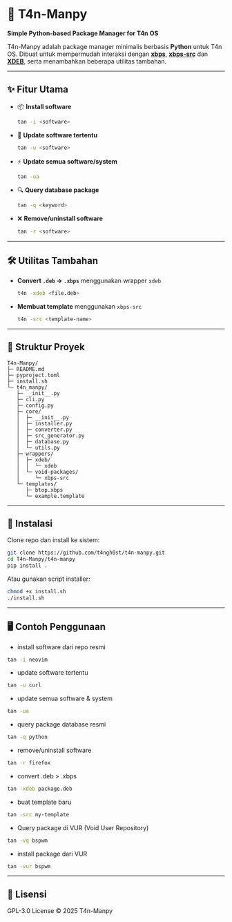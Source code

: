 # 🌱 T4n-Manpy  
**Simple Python-based Package Manager for T4n OS**

T4n-Manpy adalah package manager minimalis berbasis **Python** untuk T4n OS.
Dibuat untuk mempermudah interaksi dengan [**xbps**](https://github.com/void-linux/xbps), [**xbps-src**](https://github.com/void-linux/void-packages) dan [**XDEB**](https://github.com/xdeb-org/xdeb), serta menambahkan beberapa utilitas tambahan.

---

## ✨ Fitur Utama
- 📦 **Install software**
  ```bash
  tan -i <software>
  ```
- 🔄 **Update software tertentu**
  ```bash
  tan -u <software>
  ```
- ⚡ **Update semua software/system**
  ```bash
  tan -ua
  ```
- 🔍 **Query database package**
  ```bash
  tan -q <keyword>
  ```
- ❌ **Remove/uninstall software**
  ```bash
  tan -r <software>
  ```

---

## 🛠️ Utilitas Tambahan
- **Convert `.deb` → `.xbps`** menggunakan wrapper `xdeb`
  ```bash
  t4n -xdeb <file.deb>
  ```
- **Membuat template** menggunakan `xbps-src`
  ```bash
  t4n -src <template-name>
  ```

---

## 📂 Struktur Proyek
```
T4n-Manpy/
├─ README.md
├─ pyproject.toml
├─ install.sh
└─ t4n_manpy/
   ├─ __init__.py
   ├─ cli.py
   ├─ config.py
   ├─ core/
   │  ├─ __init__.py
   │  ├─ installer.py
   │  ├─ converter.py
   │  ├─ src_generator.py
   │  ├─ database.py
   │  └─ utils.py
   ├─ wrappers/
   │  ├─ xdeb/
   │  │  └─ xdeb
   │  └─ void-packages/
   │     └─ xbps-src
   └─ templates/
      ├─ btop.xbps
      └─ example.template
```

---

## 🚀 Instalasi
Clone repo dan install ke sistem:
```bash
git clone https://github.com/t4ngh0st/t4n-manpy.git
cd T4n-Manpy/t4n-manpy
pip install .
```

Atau gunakan script installer:
```bash
chmod +x install.sh
./install.sh
```

---

## 🖥️ Contoh Penggunaan
- install software dari repo resmi
```bash
tan -i neovim
```

- update software tertentu
```bash
tan -u curl
```

- update semua software & system
```bash
tan -ua
```

- query package database resmi
```bash
tan -q python
```

- remove/uninstall software
```bash
tan -r firefox
```

- convert .deb > .xbps
```bash
tan -xdeb package.deb
```

- buat template baru
```bash
tan -src my-template
```

- Query package di VUR (Void User Repository)
```bash
tan -vq bspwm
```

- install package dari VUR
```bash
tan -vur bspwm
```
---

## 📜 Lisensi
GPL-3.0 License © 2025 T4n-Manpy
